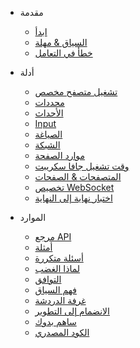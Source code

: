 
- مقدمة

  - [ابدأ](get-started/README.md)
  - [السياق & مهلة](context-and-timeout.md)
  - [خطأ في التعامل](error-handling.md)

- أدلة

  - [تشغيل متصفح مخصص](custom-launch.md)
  - [محددات](selectors/README.md)
  - [الأحداث](events/README.md)
  - [Input](input.md)
  - [الصياغة](emulation.md)
  - [الشبكة](network.md)
  - [موارد الصفحة](page-resources/README.md)
  - [وقت تشغيل جافا سكريبت](javascript-runtime.md)
  - [المتصفحات & الصفحات](browsers-pages.md)
  - [تخصيص WebSocket](custom-websocket.md)
  - [اختبار نهاية إلى النهاية](end-to-end-testing.md)

- الموارد

  - [مرجع API](api-reference.md)
  - [أمثلة](examples.md)
  - [أسئلة متكررة](faq/README.md)
  - [لماذا الغضب](why-rod.md)
  - [التوافق](compatibility.md)
  - [فهم السياق](understand-context.md)
  - [غرفة الدردشة](chat-room.md)
  - [الانضمام إلى التطوير](join-development.md)
  - [ساهم بدوك](contribute-doc.md)
  - [الكود المصدري](source-code.md)
